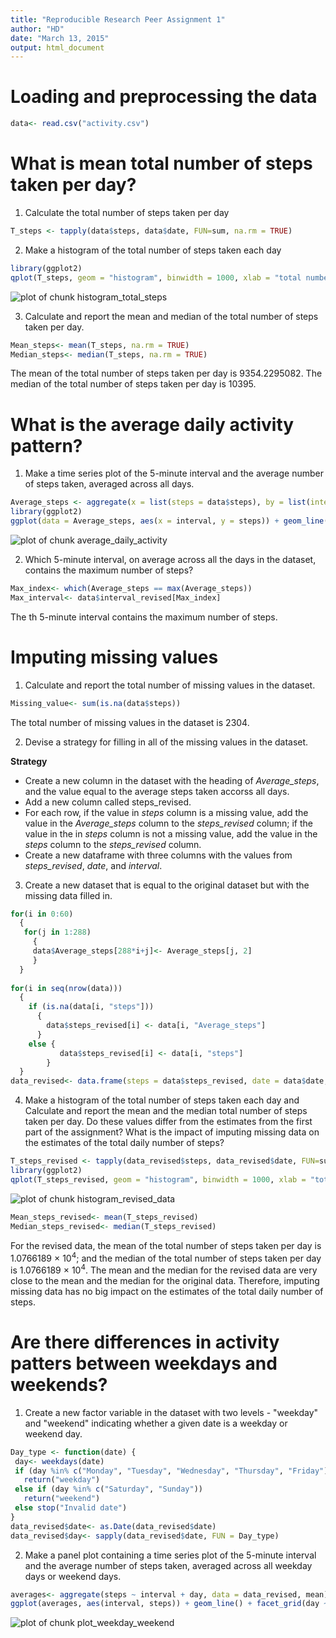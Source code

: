 ```yaml
---
title: "Reproducible Research Peer Assignment 1"
author: "HD"
date: "March 13, 2015"
output: html_document
---
```

# Loading and preprocessing the data

```r
data<- read.csv("activity.csv")
```

# What is mean total number of steps taken per day?
1. Calculate the total number of steps taken per day

```r
T_steps <- tapply(data$steps, data$date, FUN=sum, na.rm = TRUE)
```

2. Make a histogram of the total number of steps taken each day

```r
library(ggplot2)
qplot(T_steps, geom = "histogram", binwidth = 1000, xlab = "total number of steps taken each day")
```

![plot of chunk histogram_total_steps](figure/histogram_total_steps-1.png) 

3. Calculate and report the mean and median of the total number of steps taken per day.

```r
Mean_steps<- mean(T_steps, na.rm = TRUE)
Median_steps<- median(T_steps, na.rm = TRUE)
```
The mean of the total number of steps taken per day is 9354.2295082. The median of the total number of steps taken per day is 10395.

# What is the average daily activity pattern?
1. Make a time series plot of the 5-minute interval and the average number of steps taken, averaged across all days.

```r
Average_steps <- aggregate(x = list(steps = data$steps), by = list(interval = data$interval), FUN = mean, na.rm = TRUE)
library(ggplot2)
ggplot(data = Average_steps, aes(x = interval, y = steps)) + geom_line() + xlab("5-minute interval") + ylab("average number of steps taken") 
```

![plot of chunk average_daily_activity](figure/average_daily_activity-1.png) 

2. Which 5-minute interval, on average across all the days in the dataset, contains the maximum number of steps?

```r
Max_index<- which(Average_steps == max(Average_steps))
Max_interval<- data$interval_revised[Max_index]
```
The th 5-minute interval contains the maximum number of steps.

# Imputing missing values
1. Calculate and report the total number of missing values in the dataset.

```r
Missing_value<- sum(is.na(data$steps))
```
The total number of missing values in the dataset is 2304.

2. Devise a strategy for filling in all of the missing values in the dataset.
  
  **Strategy**
  - Create a new column in the dataset with the heading of *Average_steps*, and the value equal to the average steps taken accorss all days. 
  - Add a new column called steps_revised. 
  - For each row, if the value in *steps* column is a missing value, add the value in the *Average_steps* column to the *steps_revised* column; if the value in the in *steps* column is not a missing value, add the value in the *steps* column to the *steps_revised* column.
  - Create a new dataframe with three columns with the values from *steps_revised*, *date*, and *interval*.

3. Create a new dataset that is equal to the original dataset but with the missing data filled in.

```r
for(i in 0:60)
  {
   for(j in 1:288)
     {
     data$Average_steps[288*i+j]<- Average_steps[j, 2]
     }
  }
  
for(i in seq(nrow(data)))
  {
    if (is.na(data[i, "steps"])) 
      {
        data$steps_revised[i] <- data[i, "Average_steps"]
      }  
    else {
           data$steps_revised[i] <- data[i, "steps"]
        }
  }
data_revised<- data.frame(steps = data$steps_revised, date = data$date, interval = data$interval)
```

4. Make a histogram of the total number of steps taken each day and Calculate and report the mean and the median total number of steps taken per day. Do these values differ from the estimates from the first part of the assignment? What is the impact of imputing missing data on the estimates of the total daily number of steps?

```r
T_steps_revised <- tapply(data_revised$steps, data_revised$date, FUN=sum )
library(ggplot2)
qplot(T_steps_revised, geom = "histogram", binwidth = 1000, xlab = "total number of steps taken each day")
```

![plot of chunk histogram_revised_data](figure/histogram_revised_data-1.png) 


```r
Mean_steps_revised<- mean(T_steps_revised)
Median_steps_revised<- median(T_steps_revised)
```
For the revised data, the mean of the total number of steps taken per day is 1.0766189 &times; 10<sup>4</sup>; and the median of the total number of steps taken per day is 1.0766189 &times; 10<sup>4</sup>. The mean and the median for the revised data are very close to the mean and the median for the original data. Therefore, imputing missing data has no big impact on the estimates of the total daily number of steps.

# Are there differences in activity patters between weekdays and weekends?

1. Create a new factor variable in the dataset with two levels - "weekday" and "weekend" indicating whether a given date is a weekday or weekend day.

```r
Day_type <- function(date) {
 day<- weekdays(date)
 if (day %in% c("Monday", "Tuesday", "Wednesday", "Thursday", "Friday"))
   return("weekday") 
 else if (day %in% c("Saturday", "Sunday"))
   return("weekend")
 else stop("Invalid date")
}
data_revised$date<- as.Date(data_revised$date)
data_revised$day<- sapply(data_revised$date, FUN = Day_type)
```

2. Make a panel plot containing a time series plot of the 5-minute interval and the average number of steps taken, averaged across all weekday days or weekend days.

```r
averages<- aggregate(steps ~ interval + day, data = data_revised, mean)
ggplot(averages, aes(interval, steps)) + geom_line() + facet_grid(day ~ .) + xlab("5-minute interval") + ylab("Number of steps")
```

![plot of chunk plot_weekday_weekend](figure/plot_weekday_weekend-1.png) 
